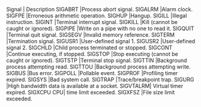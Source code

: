 Signal	| Description
SIGABRT	|Process abort signal.
SIGALRM	|Alarm clock.
SIGFPE	|Erroneous arithmetic operation.
SIGHUP	|Hangup.
SIGILL	|Illegal instruction.
SIGINT	|Terminal interrupt signal.
SIGKILL	|Kill (cannot be caught or ignored).
SIGPIPE	|Write on a pipe with no one to read it.
SIGQUIT	|Terminal quit signal.
SIGSEGV	|Invalid memory reference.
SIGTERM	|Termination signal.
SIGUSR1	|User-defined signal 1.
SIGUSR2	|User-defined signal 2.
SIGCHLD	|Child process terminated or stopped.
SIGCONT	|Continue executing, if stopped.
SIGSTOP	|Stop executing (cannot be caught or ignored).
SIGTSTP	|Terminal stop signal.
SIGTTIN	|Background process attempting read.
SIGTTOU	|Background process attempting write.
SIGBUS	|Bus error.
SIGPOLL	|Pollable event.
SIGPROF	|Profiling timer expired.
SIGSYS	|Bad system call.
SIGTRAP	|Trace/breakpoint trap.
SIGURG	|High bandwidth data is available at a socket.
SIGVTALRM|	Virtual timer expired.
SIGXCPU	CPU| time limit exceeded.
SIGXFSZ	|File size limit exceeded.